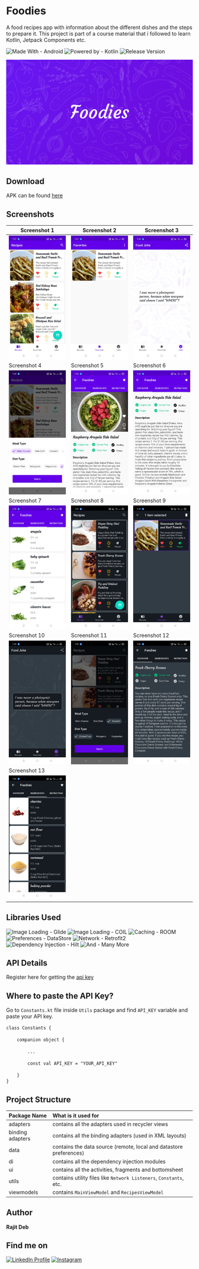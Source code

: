 # Foodies
A food recipes app with information about the different dishes and the steps to prepare it. This project is part of a course material that i followed to learn Kotlin, Jetpack Components etc.

![Made With - Android](https://img.shields.io/badge/Made_With-Android-2ea44f?logo=android)
![Powered by - Kotlin](https://img.shields.io/badge/Powered_by-Kotlin-B322E9)
![Release Version](https://img.shields.io/badge/release-v1.0.0-blue)

![Project Thumbnail](assets/Web-Thumbnail.png)

Download
--------
APK can be found [here][1]

Screenshots
-----------

| Screenshot 1  | Screenshot 2  | Screenshot 3 |
| --------------- | --------------- |------------|
| <img src="assets/1.jpg" width="400"> | <img src="assets/2.jpg" width="400"> | <img src="assets/3.jpg" width="400"> |
| Screenshot 4  | Screenshot 5  | Screenshot 6 |
| <img src="assets/4.jpg" width="400"> | <img src="assets/5.jpg" width="400"> | <img src="assets/6.jpg" width="400"> |
| Screenshot 7  | Screenshot 8  | Screenshot 9 |
| <img src="assets/7.jpg" width="400"> | <img src="assets/8.jpg" width="400"> | <img src="assets/9.jpg" width="400"> |
| Screenshot 10  | Screenshot 11  | Screenshot 12 |
| <img src="assets/10.jpg" width="400"> | <img src="assets/11.jpg" width="400"> | <img src="assets/12.jpg" width="400"> |
| Screenshot 13  |
| <img src="assets/13.jpg" width="400"> |

Libraries Used
--------------
![Image Loading - Glide](https://img.shields.io/badge/Image_Loading-Glide-brightgreen)
![Image Loading - COIL](https://img.shields.io/badge/Image_Loading-COIL-blue)
![Caching - ROOM](https://img.shields.io/badge/Caching-ROOM-green)
![Preferences - DataStore](https://img.shields.io/badge/Preferences-DataStore-important)
![Network - Retrofit2](https://img.shields.io/badge/Network-Retrofit2-ff69b4)
![Dependency Injection - Hilt](https://img.shields.io/badge/Dependency_Injection-Hilt-critical)
![And - Many More](https://img.shields.io/badge/And-Many_More-blueviolet)


API Details
-----------

Register here for getting the [api key][2]

Where to paste the API Key?
--------------------------

Go to ` Constants.kt ` file inside ` Utils ` package and find `API_KEY` variable and paste your API key.

```
class Constants {

    companion object {
    
        ...

        const val API_KEY = "YOUR_API_KEY"
        
    }
}   
```

Project Structure
----------------

| Package Name   | What is it used for  |
| :------------ | :------------ |
| adapters | contains all the adapters used in recycler views |
| binding adapters | contains all the binding adapters (used in XML layouts) |
| data | contains the data source (remote, local and datastore preferences)   |
| di | contains all the dependency injection modules |
| ui | contains all the activities, fragments and bottomsheet |
| utils | contains utility files like `Network Listeners`, `Constants`, etc. |
| viewmodels | contains `MainViewModel` and `RecipesViewModel` |

Author
------
<b>Rajit Deb</b>

Find me on
----------
[![LinkedIn Profile](https://img.shields.io/badge/LinkedIn-0077B5?style=for-the-badge&logo=linkedin&logoColor=white)](https://www.linkedin.com/in/imrajit/)
[![Instagram](https://img.shields.io/badge/Instagram-E4405F?style=for-the-badge&logo=instagram&logoColor=white)](https://www.instagram.com/rajit.deb/)

[1]: https://github.com/rajitdeb/Foodies/raw/master/foodies_final_build.apk
[2]: https://spoonacular.com/food-api/console#Dashboard
